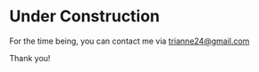 # Under Construction
For the time being, you can contact me via [trianne24@gmail.com](mailto:trianne24@gmail.com)

Thank you!
